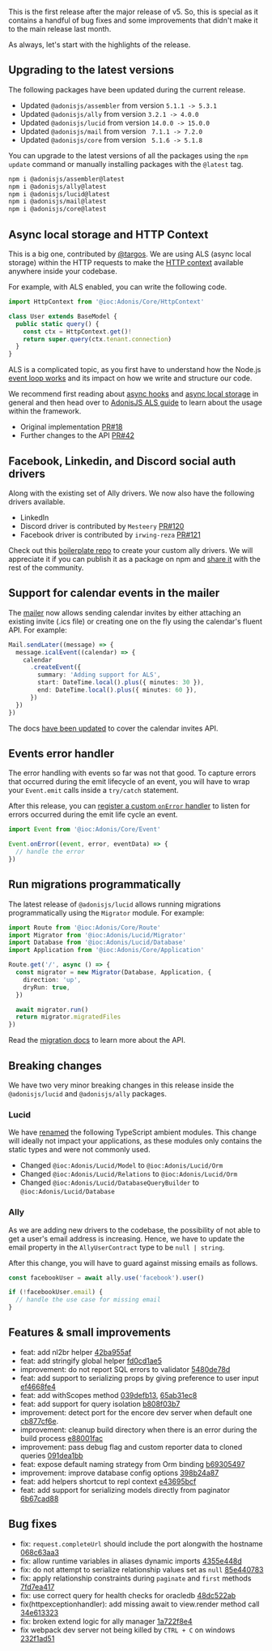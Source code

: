 This is the first release after the major release of v5. So, this is special as it contains a handful of bug fixes and some improvements that didn't make it to the main release last month.

As always, let's start with the highlights of the release.

## Upgrading to the latest versions
The following packages have been updated during the current release.

- Updated `@adonisjs/assembler` from version `5.1.1 -> 5.3.1`
- Updated `@adonisjs/ally` from version `3.2.1 -> 4.0.0`
- Updated `@adonisjs/lucid` from version `14.0.0 -> 15.0.0`
- Updated `@adonisjs/mail` from version ` 7.1.1 -> 7.2.0`
- Updated `@adonisjs/core` from version ` 5.1.6 -> 5.1.8`

You can upgrade to the latest versions of all the packages using the `npm update` command or manually installing packages with the `@latest` tag.

```sh
npm i @adonisjs/assembler@latest
npm i @adonisjs/ally@latest
npm i @adonisjs/lucid@latest
npm i @adonisjs/mail@latest
npm i @adonisjs/core@latest
```

## Async local storage and HTTP Context
This is a big one, contributed by [@targos](https://twitter.com/targos89). We are using ALS (async local storage) within the HTTP requests to make the [HTTP context](../guides/http/context.md) available anywhere inside your codebase. 

For example, with ALS enabled, you can write the following code.

```ts
import HttpContext from '@ioc:Adonis/Core/HttpContext'

class User extends BaseModel {
  public static query() {
    const ctx = HttpContext.get()!
    return super.query(ctx.tenant.connection)
  }
}
```

ALS is a complicated topic, as you first have to understand how the Node.js [event loop works](https://www.youtube.com/watch?v=8aGhZQkoFbQ) and its impact on how we write and structure our code.

We recommend first reading about [async hooks](https://nodejs.org/dist/latest-v16.x/docs/api/async_hooks.html) and [async local storage](https://nodejs.org/dist/latest-v16.x/docs/api/async_hooks.html#async_hooks_class_asynclocalstorage) in general and then head over to [AdonisJS ALS guide](../guides/fundamentals/async-local-storage.md) to learn about the usage within the framework.

- Original implementation [PR#18](https://github.com/adonisjs/http-server/pull/18)
- Further changes to the API [PR#42](https://github.com/adonisjs/http-server/pull/42)

## Facebook, Linkedin, and Discord social auth drivers
Along with the existing set of Ally drivers. We now also have the following drivers available.

- LinkedIn
- Discord driver is contributed by `Mesteery` [PR#120](https://github.com/adonisjs/ally/pull/120)
- Facebook driver is contributed by `irwing-reza` [PR#121](https://github.com/adonisjs/ally/pull/121)

Check out this [boilerplate repo](https://github.com/adonisjs-community/ally-driver-boilerplate) to create your custom ally drivers. We will appreciate it if you can publish it as a package on npm and [share it](https://github.com/adonisjs-community/awesome-adonisjs) with the rest of the community.

## Support for calendar events in the mailer
The [mailer](../guides/digging-deeper/mailer.md) now allows sending calendar invites by either attaching an existing invite (.ics file) or creating one on the fly using the calendar's fluent API. For example:

```ts
Mail.sendLater((message) => {
  message.icalEvent((calendar) => {
    calendar
      .createEvent({
        summary: 'Adding support for ALS',
        start: DateTime.local().plus({ minutes: 30 }),
        end: DateTime.local().plus({ minutes: 60 }),
      })
  })
})
```

The docs [have been updated](../guides/digging-deeper/mailer.md#calendar-events) to cover the calendar invites API.

## Events error handler
The error handling with events so far was not that good. To capture errors that occurred during the emit lifecycle of an event, you will have to wrap your `Event.emit` calls inside a `try/catch` statement.

After this release, you can [register a custom `onError` handler](../guides/digging-deeper/events.md#error-handling) to listen for errors occurred during the emit life cycle an event.

```ts
import Event from '@ioc:Adonis/Core/Event'

Event.onError((event, error, eventData) => {
  // handle the error
})
```

## Run migrations programmatically
The latest release of `@adonisjs/lucid` allows running migrations programmatically using the `Migrator` module. For example:

```ts
import Route from '@ioc:Adonis/Core/Route'
import Migrator from '@ioc:Adonis/Lucid/Migrator'
import Database from '@ioc:Adonis/Lucid/Database'
import Application from '@ioc:Adonis/Core/Application'

Route.get('/', async () => {
  const migrator = new Migrator(Database, Application, {
    direction: 'up',
    dryRun: true,
  })

  await migrator.run()
  return migrator.migratedFiles
})
```

Read the [migration docs](../guides/database/migrations.md#running-migrations-programmatically) to learn more about the API.

## Breaking changes
We have two very minor breaking changes in this release inside the `@adonisjs/lucid` and `@adonisjs/ally` packages.

### Lucid
We have [renamed](https://github.com/adonisjs/lucid/commit/1bd457f8cfb5d88540908f04d1ea2238d9f48555) the following TypeScript ambient modules. This change will ideally not impact your applications, as these modules only contains the static types and were not commonly used.

- Changed `@ioc:Adonis/Lucid/Model` to `@ioc:Adonis/Lucid/Orm`
- Changed `@ioc:Adonis/Lucid/Relations` to `@ioc:Adonis/Lucid/Orm`
- Changed `@ioc:Adonis/Lucid/DatabaseQueryBuilder` to `@ioc:Adonis/Lucid/Database`

### Ally
As we are adding new drivers to the codebase, the possibility of not able to get a user's email address is increasing. Hence, we have to update the email property in the `AllyUserContract` type to be `null | string`.

After this change, you will have to guard against missing emails as follows.

```ts
const facebookUser = await ally.use('facebook').user()

if (!facebookUser.email) {
  // handle the use case for missing email
}
```

## Features & small improvements

- feat: add nl2br helper [42ba955af](https://github.com/edge-js/edge/commit/42ba955af6a2ac697aa6369957b40c010dd36278)
- feat: add stringify global helper [fd0cd1ae5](https://github.com/edge-js/edge/commit/fd0cd1ae5100d72b544977c89ab20ec1205b445c)
- improvement: do not report SQL errors to validator [5480de78d](https://github.com/adonisjs/lucid/commit/5480de78dae9dbe96409414b7a4d34023088205c)
- feat: add support to serializing props by giving preference to user input [ef4668fe4](https://github.com/edge-js/edge/commit/ef4668fe431cdbad701c81963ae6861899dc500e)
- feat: add withScopes method [039defb13](https://github.com/adonisjs/lucid/commit/039defb137054b861b1dc010ab9a71ec153a3dba), [65ab31ec8](https://github.com/adonisjs/lucid/commit/65ab31ec8fa290eb1cc67e7bf7aaa948d1580e1c)
- feat: add support for query isolation [b808f03b7](https://github.com/adonisjs/lucid/commit/b808f03b72b976a5621fc72343a18eaca69af91b)
- improvement: detect port for the encore dev server when default one [cb877cf6e](https://github.com/adonisjs/assembler/commit/cb877cf6ea975912b471ee4f39385aeb9493ccae).
- improvement: cleanup build directory when there is an error during the build process [e88001fac](https://github.com/adonisjs/assembler/commit/e88001fac888636e186d4f6f6d56a6d0ac0c7429)
- improvement: pass debug flag and custom reporter data to cloned queries [091dea1bb](https://github.com/adonisjs/lucid/commit/091dea1bbf8a6f4a03e20bbbf12c57d0b42161f2)
- feat: expose default naming strategy from Orm binding [b69305497](https://github.com/adonisjs/lucid/commit/b69305497492dd8a658fbfe9eec29f18e6992441)
- improvement: improve database config options [398b24a87](https://github.com/adonisjs/lucid/commit/398b24a87dd00c09406deca2012131ccc218d2a9)
- feat: add helpers shortcut to repl context [e43695bcf](https://github.com/adonisjs/core/commit/e43695bcfefe6388d02c5c2b5fbb2e3127369e60)
- feat: add support for serializing models directly from paginator [6b67cad88]( https://github.com/adonisjs/lucid/commit/6b67cad88e4e4a3fedc06b7515de0d5457e7da07)

## Bug fixes

- fix: `request.completeUrl` should include the port alongwith the hostname [068c63aa3](https://github.com/adonisjs/http-server/commit/068c63aa31b336053e4819346f0fcbddac301d04)
- fix: allow runtime variables in aliases dynamic imports [4355e448d](https://github.com/adonisjs/ioc-transformer/commit/4355e448d5562463258437ae4f3bfdf50020e94e)
- fix: do not attempt to serialize relationship values set as `null` [85e440783](https://github.com/adonisjs/lucid/commit/85e4407835e74f06cdbd00b80478ea6895cd5cb9)
- fix: apply relationship constraints during `paginate` and `first` methods [7fd7ea417](https://github.com/adonisjs/lucid/commit/7fd7ea417eb35c739a835eff67100a468b494c1f)
- fix: use correct query for health checks for oracledb [48dc522ab](https://github.com/adonisjs/lucid/commit/48dc522abc6dcb081f116b3a698dc6cc81a90266)
- fix(httpexceptionhandler): add missing await to view.render method call [34e613323](https://github.com/adonisjs/core/commit/34e613323429184f45c41346ff4004c2c4b4505e)
- fix: broken extend logic for ally manager [1a722f8e4](https://github.com/adonisjs/ally/commit/1a722f8e47180011d13ba4d0136f1fdd24fa4cf5)
- fix webpack dev server not being killed by `CTRL + C` on windows [232f1ad51](https://github.com/adonisjs/assembler/commit/232f1ad5125d65a3ad8e7a9ff5079000c5ce804f)
